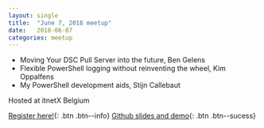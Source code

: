 ```yaml
---
layout: single
title:  "June 7, 2018 meetup"
date:   2018-06-07
categories: meetup
---
```


* Moving Your DSC Pull Server into the future, Ben Gelens
* Flexible PowerShell logging without reinventing the wheel, Kim Oppalfens
* My PowerShell development aids, Stijn Callebaut

Hosted at itnetX Belgium

[Register here!](https://bepug.eventbrite.com){: .btn .btn--info}
[Github slides and demo](https://github.com/BEPUG/meetups/tree/master/20180607){: .btn .btn--sucess}